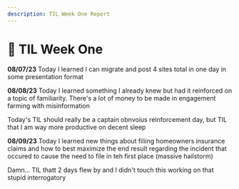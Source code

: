 ```yaml
---
description: TIL Week One Report
---
```


# 🔆 TIL Week One

**08/07/23** Today I learned I can migrate and post 4 sites total in one day in some presentation format

**08/08/23** Today I learned something I already knew but had it reinforced on a topic of familiarity. There's a lot of money to be made in engagement farming with misinformation&#x20;

Today's TIL should really be a captain obnvoius reinforcement day, but TIL that I am way more productive on decent sleep&#x20;

**08/09/23** Today I learned new things about filiing homeowners insurance claims and how to best maximize the end result regarding the incident that occured to cause the need to file in teh first place (massive hailstorm)

Damn... TIL thatt 2 days flew by and I didn't touch this working on that stupid interrogatory&#x20;
